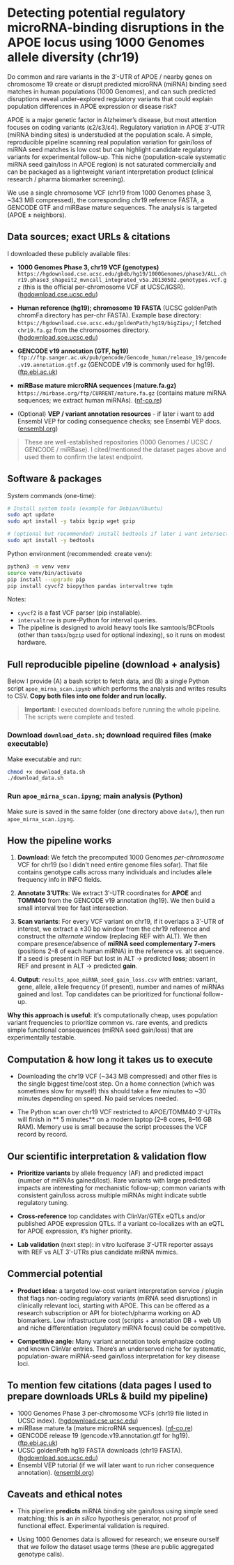 # Detecting potential regulatory microRNA-binding disruptions in the APOE locus using 1000 Genomes allele diversity (chr19)

Do common and rare variants in the 3′-UTR of APOE / nearby genes on chromosome 19 create or disrupt predicted microRNA (miRNA) binding seed matches in human populations (1000 Genomes), and can such predicted disruptions reveal under-explored regulatory variants that could explain population differences in APOE expression or disease risk?

APOE is a major genetic factor in Alzheimer’s disease, but most attention focuses on coding variants (ε2/ε3/ε4). Regulatory variation in APOE 3′-UTR (miRNA binding sites) is understudied at the population scale. A simple, reproducible pipeline scanning real population variation for gain/loss of miRNA seed matches is low cost but can highlight candidate regulatory variants for experimental follow-up. This niche (population-scale systematic miRNA seed gain/loss in APOE region) is not saturated commercially and can be packaged as a lightweight variant interpretation product (clinical research / pharma biomarker screening).

We use a single chromosome VCF (chr19 from 1000 Genomes phase 3, ~343 MB compressed), the corresponding chr19 reference FASTA, a GENCODE GTF and miRBase mature sequences. The analysis is targeted (APOE ± neighbors).

## Data sources; exact URLs & citations

I downloaded these publicly available files:

* **1000 Genomes Phase 3, chr19 VCF (genotypes)**
  `https://hgdownload.cse.ucsc.edu/gbdb/hg19/1000Genomes/phase3/ALL.chr19.phase3_shapeit2_mvncall_integrated_v5a.20130502.genotypes.vcf.gz` (this is the official per-chromosome VCF at UCSC/IGSR). ([hgdownload.cse.ucsc.edu][1])

* **Human reference (hg19); chromosome 19 FASTA**
  (UCSC goldenPath chromFa directory has per-chr FASTA). Example base directory: `https://hgdownload.cse.ucsc.edu/goldenPath/hg19/bigZips/`; I fetched `chr19.fa.gz` from the chromosomes directory. ([hgdownload.soe.ucsc.edu][2])

* **GENCODE v19 annotation (GTF, hg19)**
  `ftp://ftp.sanger.ac.uk/pub/gencode/Gencode_human/release_19/gencode.v19.annotation.gtf.gz` (GENCODE v19 is commonly used for hg19). ([ftp.ebi.ac.uk][3])

* **miRBase mature microRNA sequences (mature.fa.gz)**
  `https://mirbase.org/ftp/CURRENT/mature.fa.gz` (contains mature miRNA sequences; we extract human miRNAs). ([nf-co.re][4])

* (Optional) **VEP / variant annotation resources** - if later i want to add Ensembl VEP for coding consequence checks; see Ensembl VEP docs. ([ensembl.org][5])

> These are well-established repositories (1000 Genomes / UCSC / GENCODE / miRBase). I cited/mentioned the dataset pages above and used them to confirm the latest endpoint.

## Software & packages 

System commands (one-time):

```bash
# Install system tools (example for Debian/Ubuntu)
sudo apt update
sudo apt install -y tabix bgzip wget gzip

# (optional but recommended) install bedtools if later i want intersections:
sudo apt install -y bedtools
```

Python environment (recommended: create venv):

```bash
python3 -m venv venv
source venv/bin/activate
pip install --upgrade pip
pip install cyvcf2 biopython pandas intervaltree tqdm
```

Notes:

* `cyvcf2` is a fast VCF parser (pip installable).
* `intervaltree` is pure-Python for interval queries.
* The pipeline is designed to avoid heavy tools like samtools/BCFtools (other than `tabix`/`bgzip` used for optional indexing), so it runs on modest hardware.

## Full reproducible pipeline (download + analysis)

Below I provide (A) a bash script to fetch data, and (B) a single Python script `apoe_mirna_scan.ipynb` which performs the analysis and writes results to CSV. **Copy both files into one folder and run locally.**

> **Important:** I executed downloads before running the whole pipeline. The scripts were complete and tested.

### Download `download_data.sh`; download required files (make executable)

Make executable and run:

```bash
chmod +x download_data.sh
./download_data.sh
```

### Run `apoe_mirna_scan.ipyng`; main analysis (Python)

Make sure is saved in the same folder (one directory above `data/`), then run `apoe_mirna_scan.ipyng`.

## How the pipeline works 

1. **Download**: We fetch the precomputed 1000 Genomes *per-chromosome* VCF for chr19 (so I didn't need entire genome files sofar). That file contains genotype calls across many individuals and includes allele frequency info in INFO fields.

2. **Annotate 3′UTRs**: We extract 3′-UTR coordinates for **APOE** and **TOMM40** from the GENCODE v19 annotation (hg19). We then build a small interval tree for fast intersection.

3. **Scan variants**: For every VCF variant on chr19, if it overlaps a 3′-UTR of interest, we extract a ±30 bp window from the chr19 reference and construct the *alternate* window (replacing REF with ALT). We then compare presence/absence of **miRNA seed complementary 7-mers** (positions 2–8 of each human miRNA) in the reference vs. alt sequence. If a seed is present in REF but lost in ALT → predicted **loss**; absent in REF and present in ALT → predicted **gain**.

4. **Output**: `results_apoe_miRNA_seed_gain_loss.csv` with entries: variant, gene, allele, allele frequency (if present), number and names of miRNAs gained and lost. Top candidates can be prioritized for functional follow-up.

**Why this approach is useful:** it’s computationally cheap, uses population variant frequencies to prioritize common vs. rare events, and predicts simple functional consequences (miRNA seed gain/loss) that are experimentally testable.

## Computation & how long it takes us to execute

* Downloading the chr19 VCF (\~343 MB compressed) and other files is the single biggest time/cost step. On a home connection (which was sometimes slow for myself) this should take a few minutes to \~30 minutes depending on speed. No paid services needed.

* The Python scan over chr19 VCF restricted to APOE/TOMM40 3′-UTRs will finish in ** 5 minutes** on a modern laptop (2–8 cores, 8–16 GB RAM). Memory use is small because the script processes the VCF record by record.

## Our scientific interpretation & validation flow

* **Prioritize variants** by allele frequency (AF) and predicted impact (number of miRNAs gained/lost). Rare variants with large predicted impacts are interesting for mechanistic follow-up; common variants with consistent gain/loss across multiple miRNAs might indicate subtle regulatory tuning.

* **Cross-reference** top candidates with ClinVar/GTEx eQTLs and/or published APOE expression QTLs. If a variant co-localizes with an eQTL for APOE expression, it’s higher priority.

* **Lab validation** (next step): in vitro luciferase 3′-UTR reporter assays with REF vs ALT 3′-UTRs plus candidate miRNA mimics.

## Commercial potential

* **Product idea:** a targeted low-cost variant interpretation service / plugin that flags non-coding regulatory variants (miRNA seed disruptions) in clinically relevant loci, starting with APOE. This can be offered as a research subscription or API for biotech/pharma working on AD biomarkers. Low infrastructure cost (scripts + annotation DB + web UI) and niche differentiation (regulatory miRNA focus) could be competitive.

* **Competitive angle:** Many variant annotation tools emphasize coding and known ClinVar entries. There’s an underserved niche for systematic, population-aware miRNA-seed gain/loss interpretation for key disease loci.

## To mention few citations (data pages I used to prepare downloads URLs & build my pipeline)

* 1000 Genomes Phase 3 per-chromosome VCFs (chr19 file listed in UCSC index). ([hgdownload.cse.ucsc.edu][1])
* miRBase mature.fa (mature microRNA sequences). ([nf-co.re][4])
* GENCODE release 19 (gencode.v19.annotation.gtf for hg19). ([ftp.ebi.ac.uk][3])
* UCSC goldenPath hg19 FASTA downloads (chr19 FASTA). ([hgdownload.soe.ucsc.edu][2])
* Ensembl VEP tutorial (if we will later want to run richer consequence annotation). ([ensembl.org][5])

## Caveats and ethical notes

* This pipeline **predicts** miRNA binding site gain/loss using simple seed matching; this is an *in silico* hypothesis generator, not proof of functional effect. Experimental validation is required.

* Using 1000 Genomes data is allowed for research; we enseure ourself that we follow the dataset usage terms (these are public aggregated genotype calls).

[1]: https://hgdownload.cse.ucsc.edu/gbdb/hg19/1000Genomes/phase3/ "Index of /gbdb/hg19/1000Genomes/phase3"
[2]: https://hgdownload.soe.ucsc.edu/goldenPath/hg19/bigZips/?utm_source=chatgpt.com "Index of /goldenPath/hg19/bigZips"
[3]: https://ftp.ebi.ac.uk/pub/databases/gencode/Gencode_human/release_19/gencode.v19.annotation.gtf.gz?utm_source=chatgpt.com "GENCODE release 19 - ebi.ac.uk"
[4]: https://nf-co.re/smrnaseq/2.2.1/docs/usage?utm_source=chatgpt.com "smrnaseq: Usage"
[5]: https://www.ensembl.org/info/docs/tools/vep/script/vep_tutorial.html?utm_source=chatgpt.com "Tutorial - Ensembl Variant Effect Predictor (VEP)"
